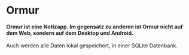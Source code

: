 # Ormur

**Ormur ist eine Notizapp. Im gegensatz zu anderen ist Ormur nicht auf dem Web, sondern auf dem Desktop und Android.**</br></br>
Auch werden alle Daten lokal gespeichert, in einer SQLite Datenbank.
